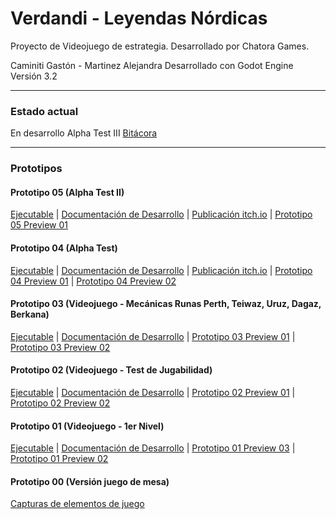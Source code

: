 # Verdandi - Leyendas Nórdicas
Proyecto de Videojuego de estrategia. Desarrollado por Chatora Games.

Caminiti Gastón - Martinez Alejandra
Desarrollado con Godot Engine Versión 3.2
<hr />

### Estado actual
En desarrollo Alpha Test III
[Bitácora](https://www.facebook.com/watch/111584003792452/600727444132790)

<hr />

### Prototipos 

#### Prototipo 05 (Alpha Test II)
[Ejecutable](Prototipos/Prototipo05) | [Documentación de Desarrollo](Prototipos/Prototipo05/Documentos/Diario_Desarrollo_VerdandiP05.pdf) | [Publicación itch.io](https://gastoncaminiti.itch.io/verdandi) | [Prototipo 05 Preview 01](Prototipos/Prototipo05/Documentos/Preview1.png)

#### Prototipo 04 (Alpha Test)
[Ejecutable](Prototipos/Prototipo04) | [Documentación de Desarrollo](Prototipos/Prototipo04/Documentos/Diario_Desarrollo_VerdandiP04.pdf) | [Publicación itch.io](https://gastoncaminiti.itch.io/verdandi) | [Prototipo 04 Preview 01](Prototipos/Prototipo04/Documentos/Preview2.png) | [Prototipo 04 Preview 02](Prototipos/Prototipo04/Documentos/Preview3.png)

#### Prototipo 03 (Videojuego - Mecánicas Runas Perth, Teiwaz, Uruz, Dagaz, Berkana)
[Ejecutable](Prototipos/Prototipo03) | [Documentación de Desarrollo](Prototipos/Prototipo03/Documentos/Diario_Desarrollo_VerdandiP03.pdf) | [Prototipo 03 Preview 01](Prototipos/Prototipo03/Documentos/Preview1.png) | [Prototipo 03 Preview 02](Prototipos/Prototipo03/Documentos/Preview2.png)

#### Prototipo 02 (Videojuego - Test de Jugabilidad)
[Ejecutable](Prototipos/Prototipo02) | [Documentación de Desarrollo](Prototipos/Prototipo02/Documentos/Diario_Desarrollo_VerdandiP02.pdf) | [Prototipo 02 Preview 01](Prototipos/Prototipo02/Documentos/Preview1.png) | [Prototipo 02 Preview 02](Prototipos/Prototipo02/Documentos/Preview2.png)

#### Prototipo 01 (Videojuego - 1er Nivel)
[Ejecutable](Prototipos/Prototipo01/VerdandiP01.exe) | [Documentación de Desarrollo](Prototipos/Prototipo01/Documentos/Diario_Desarrollo_VerdandiP01.pdf) | [Prototipo 01 Preview 03](Prototipos/Prototipo01/Documentos/Preview3.png) | [Prototipo 01 Preview 02](Prototipos/Prototipo01/Documentos/Preview1.png)

#### Prototipo 00 (Versión juego de mesa)
[Capturas de elementos de juego](Prototipos/Prototipo00)

